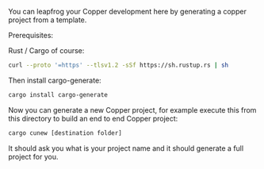 You can leapfrog your Copper development here by generating a copper project from a template.

Prerequisites:

Rust / Cargo of course:

```bash
curl --proto '=https' --tlsv1.2 -sSf https://sh.rustup.rs | sh
```

Then install cargo-generate:

```bash
cargo install cargo-generate
```

Now you can generate a new Copper project, for example execute this from this directory to build an end to end Copper project:

```bash
cargo cunew [destination folder]
```

It should ask you what is your project name and it should generate a full project for you.